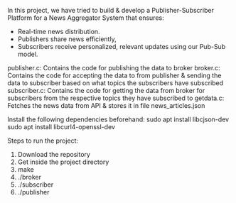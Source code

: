 In this project, we have tried to build & develop a Publisher-Subscriber Platform for a News Aggregator System that ensures: 
- Real-time news distribution.
- Publishers share news efficiently,
- Subscribers receive personalized, relevant updates
using our Pub-Sub model.

publisher.c: Contains the code for publishing the data to broker
broker.c: Contains the code for accepting the data to from publisher & sending the data to subscriber based on what topics the subscribers have subscribed
subscriber.c: Contains the code for getting the data from broker for subscribers from the respective topics they have subscribed to
getdata.c: Fetches the news data from API & stores it in file news_articles.json

Install the following dependencies beforehand:
sudo apt install libcjson-dev
sudo apt install libcurl4-openssl-dev

Steps to run the project:
1. Download the repository
2. Get inside the project directory
3. make
4. ./broker
5. ./subscriber
6. ./publisher
